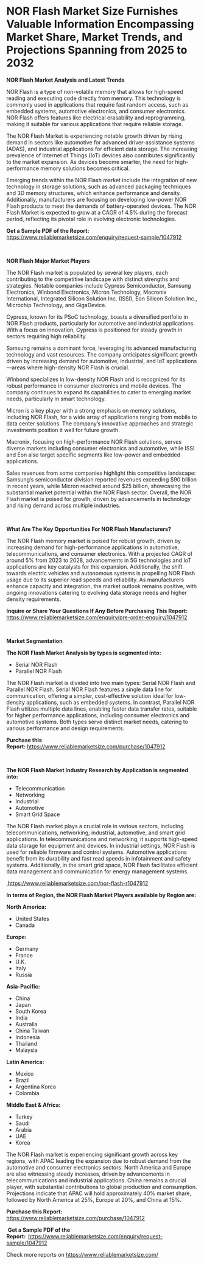 <p><h1>NOR Flash Market Size Furnishes Valuable Information Encompassing Market Share, Market Trends, and Projections Spanning from 2025 to 2032</h1></p><p><strong>NOR Flash Market Analysis and Latest Trends</strong></p>
<p><p>NOR Flash is a type of non-volatile memory that allows for high-speed reading and executing code directly from memory. This technology is commonly used in applications that require fast random access, such as embedded systems, automotive electronics, and consumer electronics. NOR Flash offers features like electrical erasability and reprogramming, making it suitable for various applications that require reliable storage.</p><p>The NOR Flash Market is experiencing notable growth driven by rising demand in sectors like automotive for advanced driver-assistance systems (ADAS), and industrial applications for efficient data storage. The increasing prevalence of Internet of Things (IoT) devices also contributes significantly to the market expansion. As devices become smarter, the need for high-performance memory solutions becomes critical.</p><p>Emerging trends within the NOR Flash market include the integration of new technology in storage solutions, such as advanced packaging techniques and 3D memory structures, which enhance performance and density. Additionally, manufacturers are focusing on developing low-power NOR Flash products to meet the demands of battery-operated devices. The NOR Flash Market is expected to grow at a CAGR of 4.5% during the forecast period, reflecting its pivotal role in evolving electronic technologies.</p></p>
<p><strong>Get a Sample PDF of the Report:&nbsp;</strong> <a href="https://www.reliablemarketsize.com/enquiry/request-sample/1047912?utm_campaign=3114&utm_medium=2&utm_source=Github&utm_content=ia&utm_term=06042025&utm_id=nor-flash">https://www.reliablemarketsize.com/enquiry/request-sample/1047912</a></p>
<p>&nbsp;</p>
<p><strong>NOR Flash Major Market Players</strong></p>
<p><p>The NOR Flash market is populated by several key players, each contributing to the competitive landscape with distinct strengths and strategies. Notable companies include Cypress Semiconductor, Samsung Electronics, Winbond Electronics, Micron Technology, Macronix International, Integrated Silicon Solution Inc. (ISSI), Eon Silicon Solution Inc., Microchip Technology, and GigaDevice.</p><p>Cypress, known for its PSoC technology, boasts a diversified portfolio in NOR Flash products, particularly for automotive and industrial applications. With a focus on innovation, Cypress is positioned for steady growth in sectors requiring high reliability.</p><p>Samsung remains a dominant force, leveraging its advanced manufacturing technology and vast resources. The company anticipates significant growth driven by increasing demand for automotive, industrial, and IoT applications—areas where high-density NOR Flash is crucial. </p><p>Winbond specializes in low-density NOR Flash and is recognized for its robust performance in consumer electronics and mobile devices. The company continues to expand its capabilities to cater to emerging market needs, particularly in smart technology.</p><p>Micron is a key player with a strong emphasis on memory solutions, including NOR Flash, for a wide array of applications ranging from mobile to data center solutions. The company’s innovative approaches and strategic investments position it well for future growth.</p><p>Macronix, focusing on high-performance NOR Flash solutions, serves diverse markets including consumer electronics and automotive, while ISSI and Eon also target specific segments like low-power and embedded applications.</p><p>Sales revenues from some companies highlight this competitive landscape: Samsung’s semiconductor division reported revenues exceeding $90 billion in recent years, while Micron reached around $25 billion, showcasing the substantial market potential within the NOR Flash sector. Overall, the NOR Flash market is poised for growth, driven by advancements in technology and rising demand across multiple industries.</p></p>
<p>&nbsp;</p>
<p><strong>What Are The Key Opportunities For NOR Flash Manufacturers?</strong></p>
<p><p>The NOR Flash memory market is poised for robust growth, driven by increasing demand for high-performance applications in automotive, telecommunications, and consumer electronics. With a projected CAGR of around 5% from 2023 to 2028, advancements in 5G technologies and IoT applications are key catalysts for this expansion. Additionally, the shift towards electric vehicles and autonomous systems is propelling NOR Flash usage due to its superior read speeds and reliability. As manufacturers enhance capacity and integration, the market outlook remains positive, with ongoing innovations catering to evolving data storage needs and higher density requirements.</p></p>
<p><strong>Inquire or Share Your Questions If Any Before Purchasing This Report:</strong> <a href="https://www.reliablemarketsize.com/enquiry/pre-order-enquiry/1047912?utm_campaign=3114&utm_medium=2&utm_source=Github&utm_content=ia&utm_term=06042025&utm_id=nor-flash">https://www.reliablemarketsize.com/enquiry/pre-order-enquiry/1047912</a></p>
<p>&nbsp;</p>
<p><strong>Market Segmentation</strong></p>
<p><strong>The NOR Flash Market Analysis by types is segmented into:</strong></p>
<p><ul><li>Serial NOR Flash</li><li>Parallel NOR Flash</li></ul></p>
<p><p>The NOR Flash market is divided into two main types: Serial NOR Flash and Parallel NOR Flash. Serial NOR Flash features a single data line for communication, offering a simpler, cost-effective solution ideal for low-density applications, such as embedded systems. In contrast, Parallel NOR Flash utilizes multiple data lines, enabling faster data transfer rates, suitable for higher performance applications, including consumer electronics and automotive systems. Both types serve distinct market needs, catering to various performance and design requirements.</p></p>
<p><strong>Purchase this Report:&nbsp;</strong><a href="https://www.reliablemarketsize.com/purchase/1047912?utm_campaign=3114&utm_medium=2&utm_source=Github&utm_content=ia&utm_term=06042025&utm_id=nor-flash">https://www.reliablemarketsize.com/purchase/1047912</a></p>
<p>&nbsp;</p>
<p><strong>The NOR Flash Market Industry Research by Application is segmented into:</strong></p>
<p><ul><li>Telecommunication</li><li>Networking</li><li>Industrial</li><li>Automotive</li><li>Smart Grid Space</li></ul></p>
<p><p>The NOR Flash market plays a crucial role in various sectors, including telecommunications, networking, industrial, automotive, and smart grid applications. In telecommunications and networking, it supports high-speed data storage for equipment and devices. In industrial settings, NOR Flash is used for reliable firmware and control systems. Automotive applications benefit from its durability and fast read speeds in infotainment and safety systems. Additionally, in the smart grid space, NOR Flash facilitates efficient data management and communication for energy management systems.</p></p>
<p><a href="https://www.reliablemarketsize.com/nor-flash-r1047912?utm_campaign=3114&utm_medium=2&utm_source=Github&utm_content=ia&utm_term=06042025&utm_id=nor-flash">&nbsp;https://www.reliablemarketsize.com/nor-flash-r1047912</a></p>
<p><strong>In terms of Region, the NOR Flash Market Players available by Region are:</strong></p>
<p>
    <p> <strong> North America: </strong>
        <ul>
            <li>United States</li>
            <li>Canada</li>
        </ul>
        </p> 
    <p> <strong> Europe: </strong>
        <ul>
            <li>Germany</li>
            <li>France</li>
            <li>U.K.</li>
            <li>Italy</li>
            <li>Russia</li>
        </ul>
        </p> 
    <p> <strong> Asia-Pacific: </strong>
        <ul>
            <li>China</li>
            <li>Japan</li>
            <li>South Korea</li>
            <li>India</li>
            <li>Australia</li>
            <li>China Taiwan</li>
            <li>Indonesia</li>
            <li>Thailand</li>
            <li>Malaysia</li>
        </ul>
        </p> 
    <p> <strong> Latin America: </strong>
        <ul>
            <li>Mexico</li>
            <li>Brazil</li>
            <li>Argentina Korea</li>
            <li>Colombia</li>
        </ul>
        </p> 
    <p> <strong> Middle East & Africa: </strong>
        <ul>
            <li>Turkey</li>
            <li>Saudi</li>
            <li>Arabia</li>
            <li>UAE</li>
            <li>Korea</li>
        </ul>
    </p>
    </p>
<p><p>The NOR Flash market is experiencing significant growth across key regions, with APAC leading the expansion due to robust demand from the automotive and consumer electronics sectors. North America and Europe are also witnessing steady increases, driven by advancements in telecommunications and industrial applications. China remains a crucial player, with substantial contributions to global production and consumption. Projections indicate that APAC will hold approximately 40% market share, followed by North America at 25%, Europe at 20%, and China at 15%.</p></p>
<p><strong>Purchase this Report: </strong><a href="https://www.reliablemarketsize.com/purchase/1047912?utm_campaign=3114&utm_medium=2&utm_source=Github&utm_content=ia&utm_term=06042025&utm_id=nor-flash">https://www.reliablemarketsize.com/purchase/1047912</a></p>
<p>&nbsp;<strong>Get a Sample PDF of the Report:&nbsp;&nbsp;</strong><a href="https://www.reliablemarketsize.com/enquiry/request-sample/1047912?utm_campaign=3114&utm_medium=2&utm_source=Github&utm_content=ia&utm_term=06042025&utm_id=nor-flash">https://www.reliablemarketsize.com/enquiry/request-sample/1047912</a></p>
<p><strong></strong></p>
<p>Check more reports on <a href="https://www.reliablemarketsize.com/?utm_campaign=3114&utm_medium=2&utm_source=Github&utm_content=ia&utm_term=06042025&utm_id=nor-flash">https://www.reliablemarketsize.com/</a></p>